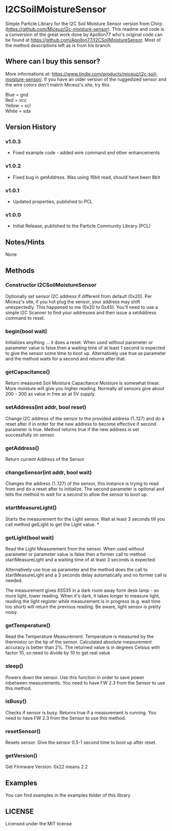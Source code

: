 # I2CSoilMoistureSensor

Simple Particle Library for the I2C Soil Moisture Sensor version from Chirp
(https://github.com/Miceuz/i2c-moisture-sensor).  This readme and code is a conversion of the great work done by
Apollon77 who's original code can be found at https://github.com/Apollon77/I2CSoilMoistureSensor.  Most of the method descriptions left as is from his branch.

## Where can I buy this sensor?

More informations at: https://www.tindie.com/products/miceuz/i2c-soil-moisture-sensor/.
If you have an older version of the ruggedized sensor and the wire colors don't match Miceuz's site, try this

Blue = gnd  
Red = vcc   
Yellow = scl  
White = sda  

## Version History
### v1.0.3
- Fixed example code - added wire command and other enhancements
### v1.0.2
- Fixed bug in getAddress. Was using 16bit read, should have been 8bit
### v1.0.1
- Updated properties, published to PCL
### v1.0.0
- Initial Release, published to the Particle Community Library (PCL)

## Notes/Hints
None

## Methods

### Constructor I2CSoilMoistureSensor
Optionally set sensor I2C address if different from default (0x20).  Per Miceuz's site, if you hot plug the sensor, your address may shift unexpectedly.  This happened to me (0x20 to 0x45).  You'll need to use a simple I2C Scanner to find your addresses and then issue a setAddress command to reset.


### begin(bool wait)
Initializes anything ... it does a reset.
When used without parameter or parameter value is false then a
waiting time of at least 1 second is expected to give the sensor
some time to boot up.
Alternatively use true as parameter and the method waits for a
second and returns after that.

### getCapacitance()
Return measured Soil Moisture Capacitance Moisture is somewhat linear. More moisture will
give you higher reading. Normally all sensors give about 200 - 300 as value in free air at
5V supply.

### setAddress(int addr, bool reset)
Change I2C address of the sensor to the provided address (1..127) and do a reset after it
in order for the new address to become effective if second parameter is true. Method
returns true if the new address is set successfully on sensor.

### getAddress()
Return current Address of the Sensor

### changeSensor(int addr, bool wait)
Changes the address (1..127) of the sensor, this instance is trying to read from
and do a reset after to initialize.
The second parameter is optional and tells the method to wait for a second to allow
the sensor to boot up.

### startMeasureLight()
Starts the measurement for the Light sensor. Wait at least 3 seconds till you call method
getLight to get the Light value.                *

### getLight(bool wait)
Read the Light Measurement from the sensor. When used without parameter or parameter value
is false then a former call to method startMeasureLight and a waiting time of at least 3
seconds is expected.

Alternatively use true as parameter and the method does the call to startMeasureLight and
a 3 seconds delay automatically and no former call is needed.

The measurement gives 65535 in a dark room away form desk lamp - so more light, lower
reading. When it's dark, it takes longer to measure light, reading the light register
while measurement is in progress (e.g. wait time too short) will return the previous
reading. Be aware, light sensor is pretty noisy.

### getTemperature()
Read the Temperature Measurement. Temperature is measured by the thermistor on the tip of
the sensor. Calculated absolute measurement accuracy is better than 2%. The returned value
is in degrees Celsius with factor 10, so need to divide by 10 to get real value

### sleep()
Powers down the sensor. Use this function in order to save power inbetween measurements.
You need to have FW 2.3 from the Sensor to use this method.

### isBusy()
Checks if sensor is busy. Returns true if a measurement is running.
You need to have FW 2.3 from the Sensor to use this method.

### resetSensor()
Resets sensor. Give the sensor 0.5-1 second time to boot up after reset.

### getVersion()
Get Firmware Version. 0x22 means 2.2

## Examples
You can find examples in the examples folder of this library

## LICENSE
Licensed under the MIT license
